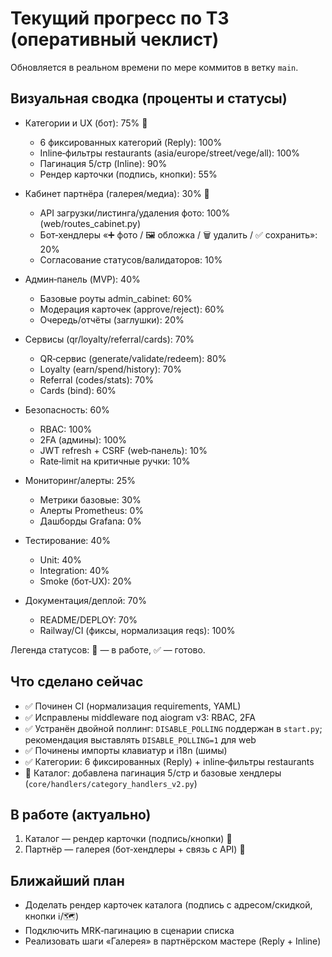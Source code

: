 # Текущий прогресс по ТЗ (оперативный чеклист)

Обновляется в реальном времени по мере коммитов в ветку `main`.

## Визуальная сводка (проценты и статусы)

- Категории и UX (бот): 75% 🔄
  - 6 фиксированных категорий (Reply): 100%
  - Inline‑фильтры restaurants (asia/europe/street/vege/all): 100%
  - Пагинация 5/стр (Inline): 90%
  - Рендер карточки (подпись, кнопки): 55%

- Кабинет партнёра (галерея/медиа): 30% 🔄
  - API загрузки/листинга/удаления фото: 100% (web/routes_cabinet.py)
  - Бот‑хендлеры «➕ фото / 🖼 обложка / 🗑 удалить / ✅ сохранить»: 20%
  - Согласование статусов/валидаторов: 10%

- Админ‑панель (MVP): 40%
  - Базовые роуты admin_cabinet: 60%
  - Модерация карточек (approve/reject): 60%
  - Очередь/отчёты (заглушки): 20%

- Сервисы (qr/loyalty/referral/cards): 70%
  - QR‑сервис (generate/validate/redeem): 80%
  - Loyalty (earn/spend/history): 70%
  - Referral (codes/stats): 70%
  - Cards (bind): 60%

- Безопасность: 60%
  - RBAC: 100%
  - 2FA (админы): 100%
  - JWT refresh + CSRF (web‑панель): 10%
  - Rate‑limit на критичные ручки: 10%

- Мониторинг/алерты: 25%
  - Метрики базовые: 30%
  - Алерты Prometheus: 0%
  - Дашборды Grafana: 0%

- Тестирование: 40%
  - Unit: 40%
  - Integration: 40%
  - Smoke (бот‑UX): 20%

- Документация/деплой: 70%
  - README/DEPLOY: 70%
  - Railway/CI (фиксы, нормализация reqs): 100%

Легенда статусов: 🔄 — в работе, ✅ — готово.

## Что сделано сейчас

- ✅ Починен CI (нормализация requirements, YAML)
- ✅ Исправлены middleware под aiogram v3: RBAC, 2FA
- ✅ Устранён двойной поллинг: `DISABLE_POLLING` поддержан в `start.py`; рекомендация выставлять `DISABLE_POLLING=1` для web
- ✅ Починены импорты клавиатур и i18n (шимы)
- ✅ Категории: 6 фиксированных (Reply) + inline‑фильтры restaurants
- 🔄 Каталог: добавлена пагинация 5/стр и базовые хендлеры (`core/handlers/category_handlers_v2.py`)

## В работе (актуально)

1) Каталог — рендер карточки (подпись/кнопки) 🔄
2) Партнёр — галерея (бот‑хендлеры + связь с API) 🔄

## Ближайший план

- Доделать рендер карточек каталога (подпись с адресом/скидкой, кнопки ℹ️/🗺)
- Подключить MRK‑пагинацию в сценарии списка
- Реализовать шаги «Галерея» в партнёрском мастере (Reply + Inline)

